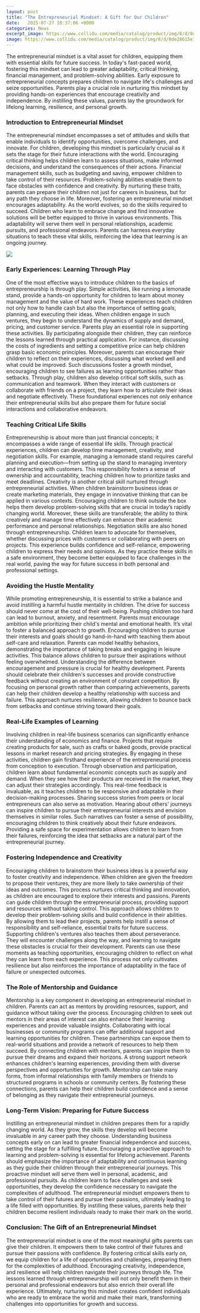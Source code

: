 ```yaml
---
layout: post
title: "The Entrepreneurial Mindset: A Gift for Our Children"
date:   2025-07-27 10:37:06 +0000
categories: News
excerpt_image: https://www.collidu.com/media/catalog/product/img/8/d/8de28615e195e1f326ce6b186423d82b9a063e5827bf414e1009b72adf2d7e00/entrepreneurial-mindset-slide1.png
image: https://www.collidu.com/media/catalog/product/img/8/d/8de28615e195e1f326ce6b186423d82b9a063e5827bf414e1009b72adf2d7e00/entrepreneurial-mindset-slide1.png
---
```


The entrepreneurial mindset is a vital asset for children, equipping them with essential skills for future success. In today's fast-paced world, fostering this mindset can lead to greater adaptability, critical thinking, financial management, and problem-solving abilities. Early exposure to entrepreneurial concepts prepares children to navigate life's challenges and seize opportunities. Parents play a crucial role in nurturing this mindset by providing hands-on experiences that encourage creativity and independence. By instilling these values, parents lay the groundwork for lifelong learning, resilience, and personal growth.
### Introduction to Entrepreneurial Mindset
The entrepreneurial mindset encompasses a set of attitudes and skills that enable individuals to identify opportunities, overcome challenges, and innovate. For children, developing this mindset is particularly crucial as it sets the stage for their future interactions with the world. Encouraging critical thinking helps children learn to assess situations, make informed decisions, and understand the consequences of their actions. Financial management skills, such as budgeting and saving, empower children to take control of their resources. Problem-solving abilities enable them to face obstacles with confidence and creativity. By nurturing these traits, parents can prepare their children not just for careers in business, but for any path they choose in life.
Moreover, fostering an entrepreneurial mindset encourages adaptability. As the world evolves, so do the skills required to succeed. Children who learn to embrace change and find innovative solutions will be better equipped to thrive in various environments. This adaptability will serve them well in personal relationships, academic pursuits, and professional endeavors. Parents can harness everyday situations to teach these vital skills, reinforcing the idea that learning is an ongoing journey.

![](https://www.collidu.com/media/catalog/product/img/8/d/8de28615e195e1f326ce6b186423d82b9a063e5827bf414e1009b72adf2d7e00/entrepreneurial-mindset-slide1.png)
### Early Experiences: Learning Through Play
One of the most effective ways to introduce children to the basics of entrepreneurship is through play. Simple activities, like running a lemonade stand, provide a hands-on opportunity for children to learn about money management and the value of hard work. These experiences teach children not only how to handle cash but also the importance of setting goals, planning, and executing their ideas. When children engage in such ventures, they begin to understand the dynamics of supply and demand, pricing, and customer service.
Parents play an essential role in supporting these activities. By participating alongside their children, they can reinforce the lessons learned through practical application. For instance, discussing the costs of ingredients and setting a competitive price can help children grasp basic economic principles. Moreover, parents can encourage their children to reflect on their experiences, discussing what worked well and what could be improved. Such discussions foster a growth mindset, encouraging children to see failures as learning opportunities rather than setbacks.
Through play, children also develop critical soft skills, such as communication and teamwork. When they interact with customers or collaborate with friends on a project, they learn how to articulate their ideas and negotiate effectively. These foundational experiences not only enhance their entrepreneurial skills but also prepare them for future social interactions and collaborative endeavors.
### Teaching Critical Life Skills
Entrepreneurship is about more than just financial concepts; it encompasses a wide range of essential life skills. Through practical experiences, children can develop time management, creativity, and negotiation skills. For example, managing a lemonade stand requires careful planning and execution—from setting up the stand to managing inventory and interacting with customers. This responsibility fosters a sense of ownership and accountability, teaching children how to prioritize tasks and meet deadlines.
Creativity is another critical skill nurtured through entrepreneurial activities. When children brainstorm business ideas or create marketing materials, they engage in innovative thinking that can be applied in various contexts. Encouraging children to think outside the box helps them develop problem-solving skills that are crucial in today’s rapidly changing world. Moreover, these skills are transferable; the ability to think creatively and manage time effectively can enhance their academic performance and personal relationships.
Negotiation skills are also honed through entrepreneurship. Children learn to advocate for themselves, whether discussing prices with customers or collaborating with peers on projects. This experience builds confidence and self-reliance, empowering children to express their needs and opinions. As they practice these skills in a safe environment, they become better equipped to face challenges in the real world, paving the way for future success in both personal and professional settings.
### Avoiding the Hustle Mentality
While promoting entrepreneurship, it is essential to strike a balance and avoid instilling a harmful hustle mentality in children. The drive for success should never come at the cost of their well-being. Pushing children too hard can lead to burnout, anxiety, and resentment. Parents must encourage ambition while prioritizing their child's mental and emotional health.
It’s vital to foster a balanced approach to growth. Encouraging children to pursue their interests and goals should go hand-in-hand with teaching them about self-care and relaxation. Parents can model healthy behaviors, demonstrating the importance of taking breaks and engaging in leisure activities. This balance allows children to pursue their aspirations without feeling overwhelmed.
Understanding the difference between encouragement and pressure is crucial for healthy development. Parents should celebrate their children's successes and provide constructive feedback without creating an environment of constant competition. By focusing on personal growth rather than comparing achievements, parents can help their children develop a healthy relationship with success and failure. This approach nurtures resilience, allowing children to bounce back from setbacks and continue striving toward their goals.
### Real-Life Examples of Learning
Involving children in real-life business scenarios can significantly enhance their understanding of economics and finance. Projects that require creating products for sale, such as crafts or baked goods, provide practical lessons in market research and pricing strategies. By engaging in these activities, children gain firsthand experience of the entrepreneurial process from conception to execution.
Through observation and participation, children learn about fundamental economic concepts such as supply and demand. When they see how their products are received in the market, they can adjust their strategies accordingly. This real-time feedback is invaluable, as it teaches children to be responsive and adaptable in their decision-making processes.
Sharing success stories from peers or local entrepreneurs can also serve as motivation. Hearing about others' journeys can inspire children to pursue their entrepreneurial interests and envision themselves in similar roles. Such narratives can foster a sense of possibility, encouraging children to think creatively about their future endeavors. Providing a safe space for experimentation allows children to learn from their failures, reinforcing the idea that setbacks are a natural part of the entrepreneurial journey.
### Fostering Independence and Creativity
Encouraging children to brainstorm their business ideas is a powerful way to foster creativity and independence. When children are given the freedom to propose their ventures, they are more likely to take ownership of their ideas and outcomes. This process nurtures critical thinking and innovation, as children are encouraged to explore their interests and passions.
Parents can guide children through the entrepreneurial process, providing support and resources without taking control. This approach allows children to develop their problem-solving skills and build confidence in their abilities. By allowing them to lead their projects, parents help instill a sense of responsibility and self-reliance, essential traits for future success.
Supporting children's ventures also teaches them about perseverance. They will encounter challenges along the way, and learning to navigate these obstacles is crucial for their development. Parents can use these moments as teaching opportunities, encouraging children to reflect on what they can learn from each experience. This process not only cultivates resilience but also reinforces the importance of adaptability in the face of failure or unexpected outcomes.
### The Role of Mentorship and Guidance
Mentorship is a key component in developing an entrepreneurial mindset in children. Parents can act as mentors by providing resources, support, and guidance without taking over the process. Encouraging children to seek out mentors in their areas of interest can also enhance their learning experiences and provide valuable insights.
Collaborating with local businesses or community programs can offer additional support and learning opportunities for children. These partnerships can expose them to real-world situations and provide a network of resources to help them succeed. By connecting children with mentors, parents can inspire them to pursue their dreams and expand their horizons.
A strong support network enhances children's learning experiences, providing them with diverse perspectives and opportunities for growth. Mentorship can take many forms, from informal relationships with family members or friends to structured programs in schools or community centers. By fostering these connections, parents can help their children build confidence and a sense of belonging as they navigate their entrepreneurial journeys.
### Long-Term Vision: Preparing for Future Success
Instilling an entrepreneurial mindset in children prepares them for a rapidly changing world. As they grow, the skills they develop will become invaluable in any career path they choose. Understanding business concepts early on can lead to greater financial independence and success, setting the stage for a fulfilling future.
Encouraging a proactive approach to learning and problem-solving is essential for lifelong achievement. Parents should emphasize the importance of adaptability and continuous learning as they guide their children through their entrepreneurial journeys. This proactive mindset will serve them well in personal, academic, and professional pursuits.
As children learn to face challenges and seek opportunities, they develop the confidence necessary to navigate the complexities of adulthood. The entrepreneurial mindset empowers them to take control of their futures and pursue their passions, ultimately leading to a life filled with opportunities. By instilling these values, parents help their children become resilient individuals ready to make their mark on the world.
### Conclusion: The Gift of an Entrepreneurial Mindset
The entrepreneurial mindset is one of the most meaningful gifts parents can give their children. It empowers them to take control of their futures and pursue their passions with confidence. By fostering critical skills early on, we equip children for a life of opportunities and challenges, preparing them for the complexities of adulthood.
Encouraging creativity, independence, and resilience will help children navigate their journeys through life. The lessons learned through entrepreneurship will not only benefit them in their personal and professional endeavors but also enrich their overall life experience. Ultimately, nurturing this mindset creates confident individuals who are ready to embrace the world and make their mark, transforming challenges into opportunities for growth and success.